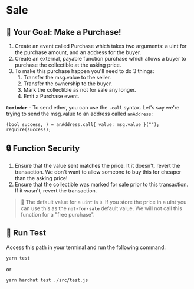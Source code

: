 # Sale

## 🏁 Your Goal: Make a Purchase!

1. Create an event called Purchase which takes two arguments: a uint for the purchase amount, and an address for the buyer.
2. Create an external, payable function purchase which allows a buyer to purchase the collectible at the asking price.
3. To make this purchase happen you'll need to do 3 things:
    1. Transfer the msg.value to the seller.
    2. Transfer the ownership to the buyer.
    3. Mark the collectible as not for sale any longer.
    4. Emit a Purchase event.

**`Reminder`** - To send ether, you can use the `.call` syntax. Let's say we're trying to send the msg.value to an address called `anAddress`:

```solidity
(bool success, ) = anAddress.call{ value: msg.value }("");
require(success);
```

## 🔒 Function Security

1. Ensure that the value sent matches the price. It it doesn't, revert the transaction. We don't want to allow someone to buy this for cheaper than the asking price!
2. Ensure that the collectible was marked for sale prior to this transaction. If it wasn't, revert the transaction.
   
> 📖 The default value for a `uint` is `0`. If you store the price in a uint you can use this as the **`not-for-sale`** default value. We will not call this function for a "free purchase".

## 🧪 Run Test

Access this path in your terminal and run the following command:

```bash
yarn test
```
or

```bash
yarn hardhat test ./src/test.js
```